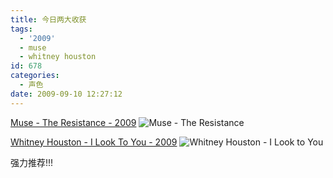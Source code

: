 ```yaml
---
title: 今日两大收获
tags:
  - '2009'
  - muse
  - whitney houston
id: 678
categories:
  - 声色
date: 2009-09-10 12:27:12
---
```


[Muse - The Resistance - 2009](http://www.mininova.org/tor/2936453)
![](http://t.douban.com/lpic/s3914557.jpg "Muse - The Resistance")

[Whitney Houston - I Look To You - 2009](http://www.mininova.org/tor/2932651)
![](http://t.douban.com/lpic/s3958120.jpg "Whitney Houston - I Look to You")

强力推荐!!!